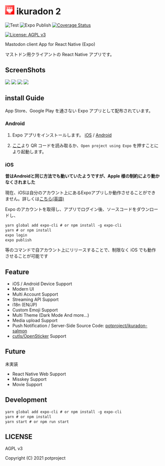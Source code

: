 # <img width="30" heigth="30" src="https://github.com/potproject/ikuradon/blob/master/assets/image/icon250.png?raw=true"> ikuradon 2

![Test](https://github.com/potproject/ikuradon/workflows/Test/badge.svg?branch=master)
![Expo Publish](https://github.com/potproject/ikuradon/workflows/Expo%20Publish/badge.svg?branch=master)
[![Coverage Status](https://coveralls.io/repos/github/potproject/ikuradon/badge.svg?branch=master)](https://coveralls.io/github/potproject/ikuradon?branch=master)

[![License: AGPL v3](https://img.shields.io/badge/License-AGPL%20v3-blue.svg)](https://www.gnu.org/licenses/agpl-3.0)

Mastodon client App for React Native (Expo)

マストドン用クライアントの React Native アプリです。

## ScreenShots


<img width="180" heigth="360" src="https://github.com/potproject/ikuradon/blob/master/screenshots/ios_timeline.jpg?raw=true"> <img width="180" heigth="360" src="https://github.com/potproject/ikuradon/blob/master/screenshots/ios_notifications.jpg?raw=true"> <img width="180" heigth="360" src="https://github.com/potproject/ikuradon/blob/master/screenshots/ios_toot.jpg?raw=true"> <img width="180" heigth="360" src="https://github.com/potproject/ikuradon/blob/master/screenshots/ios_drawer.jpg?raw=true">

## install Guide

App Store、Google Play を通さない Expo アプリとして配布されています。

### Android

1. Expo アプリをインストールします。
   [iOS](https://apps.apple.com/app/apple-store/id982107779) / [Android](https://play.google.com/store/apps/details?id=host.exp.exponent)

2. [ここ](https://expo.io/@potpro/potproject-ikuradon)より QR コードを読み取るか、`Open project using Expo` を押すことにより起動します。

### iOS

__昔はAndroidと同じ方法でも動いていたようですが、Apple 様の制約により動かなくされました__

現在、iOSは自分のアカウント上にあるExpoアプリしか動作させることができません。詳しくは[こちら(英語)](https://blog.expo.io/upcoming-limitations-to-ios-expo-client-8076d01aee1a)

Expo のアカウントを取得し、アプリでログイン後、ソースコードをダウンロードし、

```
yarn global add expo-cli # or npm install -g expo-cli
yarn # or npm install
expo login
expo publish
```

等のコマンドで自アカウント上にリリースすることで、制限なく iOS でも動作させることが可能です

## Feature

-   iOS / Android Device Support
-   Modern UI
-   Multi Account Support
-   Streaming API Support
-   i18n (EN/JP)
-   Custom Emoji Support
-   Multi Theme (Dark Mode And more...)
-   Media upload Support
-   Push Notification / Server-Side Source Code: [potproject/ikuradon-salmon](https://github.com/potproject/ikuradon-salmon)
-   [cutls/OpenSticker](https://github.com/cutls/OpenSticker) Support

## Future

未実装

-   React Native Web Support
-   Misskey Support
-   Movie Support

## Development

```
yarn global add expo-cli # or npm install -g expo-cli
yarn # or npm install
yarn start # or npm run start
```

## LICENSE

AGPL v3

Copyright (C) 2021 potproject
